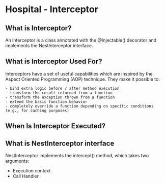 # Hospital - Interceptor

## What is Interceptor?

An interceptor is a class annotated with the @Injectable() decorator and implements the NestInterceptor interface.

## What is Interceptor Used For?

Interceptors have a set of useful capabilities which are inspired by the Aspect Oriented Programming (AOP) technique. They make it possible to:

    - bind extra logic before / after method execution
    - transform the result returned from a function
    - transform the exception thrown from a function
    - extend the basic function behavior
    - completely override a function depending on specific conditions (e.g., for caching purposes)

## When Is Interceptor Executed?

## What is NestInterceptor interface

NestInterceptor implements the intercept() method, which takes two arguments:

- Execution context
- Call Handler

